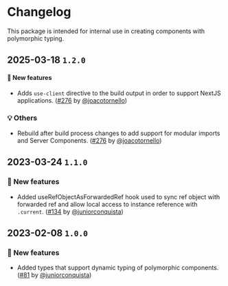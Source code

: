 # Changelog

This package is intended for internal use in creating components with polymorphic typing.

## 2025-03-18 `1.2.0`

#### 🎉 New features

- Adds `use-client` directive to the build output in order to support NextJS applications. ([#276](https://github.com/TiendaNube/nimbus-design-system/pull/276) by [@joacotornello](https://github.com/joacotornello))

### 💡 Others

- Rebuild after build process changes to add support for modular imports and Server Components. ([#276](https://github.com/TiendaNube/nimbus-design-system/pull/276) by [@joacotornello](https://github.com/joacotornello))

## 2023-03-24 `1.1.0`

### 🎉 New features

- Added useRefObjectAsForwardedRef hook used to sync ref object with forwarded ref and allow local access to instance reference with `.current`. ([#134](https://github.com/TiendaNube/nimbus-design-system/pull/134) by [@juniorconquista](https://github.com/juniorconquista))

## 2023-02-08 `1.0.0`

### 🎉 New features

- Added types that support dynamic typing of polymorphic components. ([#81](https://github.com/TiendaNube/nimbus-design-system/pull/81) by [@juniorconquista](https://github.com/juniorconquista))
